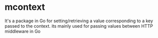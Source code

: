 # mcontext
It's a package in Go for setting/retrieving a value corresponding to a key passed to the context. its mainly used for passing values between HTTP middleware in Go
